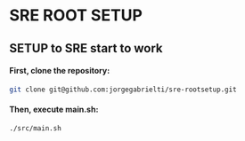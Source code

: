 # SRE ROOT SETUP
## SETUP to SRE start to work

#### First, clone the repository:
```bash
git clone git@github.com:jorgegabrielti/sre-rootsetup.git
```

#### Then, execute **main.sh**:
```bash
./src/main.sh
```